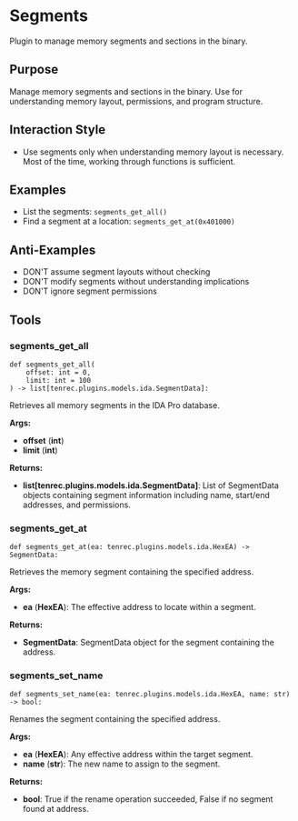 # Segments

Plugin to manage memory segments and sections in the binary.

## Purpose
Manage memory segments and sections in the binary. Use for understanding memory layout, permissions, and program structure.

## Interaction Style
- Use segments only when understanding memory layout is necessary. Most of the time, working through functions is sufficient.

## Examples
- List the segments: `segments_get_all()`
- Find a segment at a location: `segments_get_at(0x401000)`

## Anti-Examples
- DON'T assume segment layouts without checking
- DON'T modify segments without understanding implications
- DON'T ignore segment permissions




## Tools

### segments_get_all

```function
def segments_get_all(
    offset: int = 0,
    limit: int = 100
) -> list[tenrec.plugins.models.ida.SegmentData]:
```
Retrieves all memory segments in the IDA Pro database.

**Args:**
- **<span class='parameter'>offset</span>** (**<span class='return-type'>int</span>**)
- **<span class='parameter'>limit</span>** (**<span class='return-type'>int</span>**)

**Returns:**
- **<span class='return-type'>list[tenrec.plugins.models.ida.SegmentData]</span>**: List of SegmentData objects containing segment information including name, start/end addresses, and permissions.


### segments_get_at

```function
def segments_get_at(ea: tenrec.plugins.models.ida.HexEA) -> SegmentData:
```
Retrieves the memory segment containing the specified address.

**Args:**
- **<span class='parameter'>ea</span>** (**<span class='return-type'>HexEA</span>**): The effective address to locate within a segment.

**Returns:**
- **<span class='return-type'>SegmentData</span>**: SegmentData object for the segment containing the address.


### segments_set_name

```function
def segments_set_name(ea: tenrec.plugins.models.ida.HexEA, name: str) -> bool:
```
Renames the segment containing the specified address.

**Args:**
- **<span class='parameter'>ea</span>** (**<span class='return-type'>HexEA</span>**): Any effective address within the target segment.
- **<span class='parameter'>name</span>** (**<span class='return-type'>str</span>**): The new name to assign to the segment.

**Returns:**
- **<span class='return-type'>bool</span>**: True if the rename operation succeeded, False if no segment found at address.
